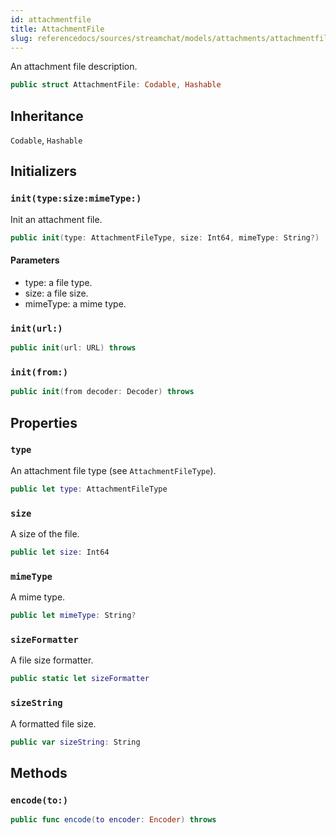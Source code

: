 ```yaml
---
id: attachmentfile 
title: AttachmentFile
slug: referencedocs/sources/streamchat/models/attachments/attachmentfile
---
```


An attachment file description.

``` swift
public struct AttachmentFile: Codable, Hashable 
```

## Inheritance

`Codable`, `Hashable`

## Initializers

### `init(type:size:mimeType:)`

Init an attachment file.

``` swift
public init(type: AttachmentFileType, size: Int64, mimeType: String?) 
```

#### Parameters

  - type: a file type.
  - size: a file size.
  - mimeType: a mime type.

### `init(url:)`

``` swift
public init(url: URL) throws 
```

### `init(from:)`

``` swift
public init(from decoder: Decoder) throws 
```

## Properties

### `type`

An attachment file type (see `AttachmentFileType`).

``` swift
public let type: AttachmentFileType
```

### `size`

A size of the file.

``` swift
public let size: Int64
```

### `mimeType`

A mime type.

``` swift
public let mimeType: String?
```

### `sizeFormatter`

A file size formatter.

``` swift
public static let sizeFormatter 
```

### `sizeString`

A formatted file size.

``` swift
public var sizeString: String 
```

## Methods

### `encode(to:)`

``` swift
public func encode(to encoder: Encoder) throws 
```
